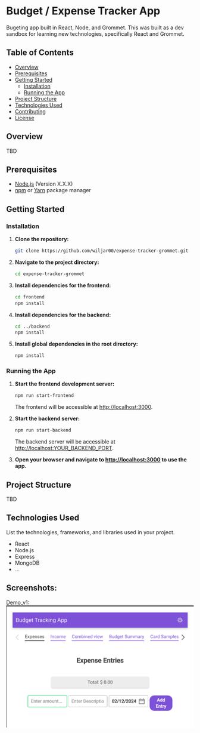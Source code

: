# Budget / Expense Tracker App 

Bugeting app built in React, Node, and Grommet.
This was built as a dev sandbox for learning new technologies, specifically React and Grommet.  

## Table of Contents

- [Overview](#overview)
- [Prerequisites](#prerequisites)
- [Getting Started](#getting-started)
  - [Installation](#installation)
  - [Running the App](#running-the-app)
- [Project Structure](#project-structure)
- [Technologies Used](#technologies-used)
- [Contributing](#contributing)
- [License](#license)

## Overview

TBD

## Prerequisites

- [Node.js](https://nodejs.org/) (Version X.X.X)
- [npm](https://www.npmjs.com/) or [Yarn](https://yarnpkg.com/) package manager

## Getting Started

### Installation

1. **Clone the repository:**

    ```bash
    git clone https://github.com/wiljar00/expense-tracker-grommet.git
    ```

2. **Navigate to the project directory:**

    ```bash
    cd expense-tracker-grommet
    ```

3. **Install dependencies for the frontend:**

    ```bash
    cd frontend
    npm install
    ```

4. **Install dependencies for the backend:**

    ```bash
    cd ../backend
    npm install
    ```

5. **Install global dependencies in the root directory:**

    ```bash
    npm install
    ```

### Running the App

1. **Start the frontend development server:**

    ```bash
    npm run start-frontend
    ```

   The frontend will be accessible at [http://localhost:3000](http://localhost:3000).

2. **Start the backend server:**

    ```bash
    npm run start-backend
    ```

   The backend server will be accessible at [http://localhost:YOUR_BACKEND_PORT](http://localhost:YOUR_BACKEND_PORT).

3. **Open your browser and navigate to [http://localhost:3000](http://localhost:3000) to use the app.**

## Project Structure

TBD

## Technologies Used

List the technologies, frameworks, and libraries used in your project.

- React
- Node.js
- Express
- MongoDB
- ...


## Screenshots:

Demo_v1:
![demo_v1](./public/demo_v1.png)